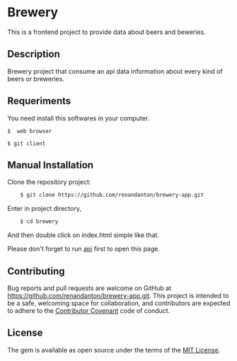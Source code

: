 # Brewery

This is a frontend project to provide data about beers and beweries.

## Description

Brewery project that consume an api data information about every kind of beers or breweries.

## Requeriments

You need install this softwares in your computer.

    $  web browser

    $ git client

## Manual Installation

Clone the repository project:

``` bash
    $ git clone https://github.com/renandanton/brewery-app.git
```

Enter in project directory,

``` bash
    $ cd brewery
```

And then double click on index.html simple like that.


Please don't forget to run [api](https://github.com/renandanton/brewery-api.git) first to open this page.


## Contributing

Bug reports and pull requests are welcome on GitHub at https://github.com/renandanton/brewery-app.git. This project is intended to be a safe, welcoming space for collaboration, and contributors are expected to adhere to the [Contributor Covenant](http://contributor-covenant.org) code of conduct.


## License

The gem is available as open source under the terms of the [MIT License](http://opensource.org/licenses/MIT).